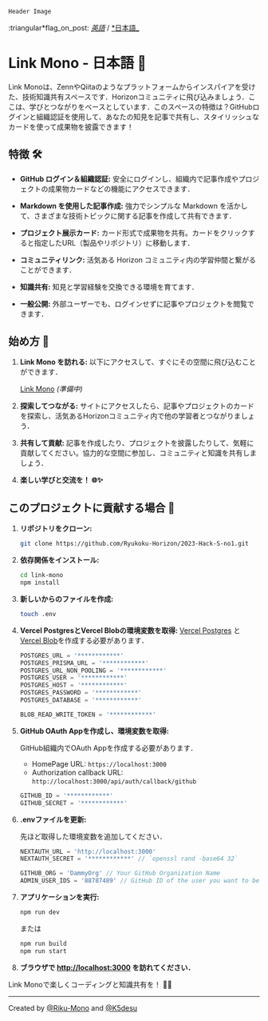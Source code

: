 ```js
Header Image
```

:triangular*flag_on_post: [*英語*](https://github.com/Ryukoku-Horizon/2023-Hack-S-no1) / [*日本語\_](README.ja-JP.md)

# Link Mono - 日本語 🚀

Link Monoは、ZennやQiitaのようなプラットフォームからインスパイアを受けた、技術知識共有スペースです．Horizonコミュニティに飛び込みましょう．ここは、学びとつながりをベースとしています．このスペースの特徴は？GitHubログインと組織認証を使用して、あなたの知見を記事で共有し、スタイリッシュなカードを使って成果物を披露できます！

## 特徴 🛠️

- **GitHub ログイン＆組織認証:** 安全にログインし、組織内で記事作成やプロジェクトの成果物カードなどの機能にアクセスできます．

- **Markdown を使用した記事作成:** 強力でシンプルな Markdown を活かして、さまざまな技術トピックに関する記事を作成して共有できます．

- **プロジェクト展示カード:** カード形式で成果物を共有。カードをクリックすると指定したURL（製品やリポジトリ）に移動します．

- **コミュニティリンク:** 活気ある Horizon コミュニティ内の学習仲間と繋がることができます．

- **知識共有:** 知見と学習経験を交換できる環境を育てます．

- **一般公開:** 外部ユーザーでも、ログインせずに記事やプロジェクトを閲覧できます．

## 始め方 🚀

1. **Link Mono を訪れる:** 以下にアクセスして、すぐにその空間に飛び込むことができます．

   [Link Mono]() _(準備中)_

2. **探索してつながる:** サイトにアクセスしたら、記事やプロジェクトのカードを探索し、活気あるHorizonコミュニティ内で他の学習者とつながりましょう．

3. **共有して貢献:** 記事を作成したり、プロジェクトを披露したりして、気軽に貢献してください。協力的な空間に参加し、コミュニティと知識を共有しましょう．

4. **楽しい学びと交流を！ 🌐✨**

## このプロジェクトに貢献する場合 🤝

1. **リポジトリをクローン:**

   ```bash
   git clone https://github.com/Ryukoku-Horizon/2023-Hack-S-no1.git
   ```

2. **依存関係をインストール:**

   ```bash
   cd link-mono
   npm install
   ```

3. **新しいからのファイルを作成:**

   ```bash
   touch .env
   ```

4. **Vercel PostgresとVercel Blobの環境変数を取得:**
   [Vercel Postgres](https://vercel.com/docs/storage/vercel-postgres) と [Vercel Blob](https://vercel.com/docs/storage/vercel-blob)を作成する必要があります．

   ```js
   POSTGRES_URL = '************'
   POSTGRES_PRISMA_URL = '************'
   POSTGRES_URL_NON_POOLING = '************'
   POSTGRES_USER = '************'
   POSTGRES_HOST = '************'
   POSTGRES_PASSWORD = '************'
   POSTGRES_DATABASE = '************'
   ```

   ```js
   BLOB_READ_WRITE_TOKEN = '************'
   ```

5. **GitHub OAuth Appを作成し、環境変数を取得:**

   GitHub組織内でOAuth Appを作成する必要があります．

   - HomePage URL: `https://localhost:3000`
   - Authorization callback URL: `http://localhost:3000/api/auth/callback/github`

   ```js
   GITHUB_ID = '************'
   GITHUB_SECRET = '************'
   ```

6. **.envファイルを更新:**

   先ほど取得した環境変数を追加してください．

   ```js
   NEXTAUTH_URL = 'http://localhost:3000'
   NEXTAUTH_SECRET = '************' // `openssl rand -base64 32`

   GITHUB_ORG = 'DammyOrg' // Your GitHub Organization Name
   ADMIN_USER_IDS = '88787489' // GitHub ID of the user you want to be Admin. (Integer)
   ```

7. **アプリケーションを実行:**

   ```bash
   npm run dev
   ```

   または

   ```bash
   npm run build
   npm run start
   ```

8. **ブラウザで [http://localhost:3000](http://localhost:3000) を訪れてください．**

Link Monoで楽しくコーディングと知識共有を！ 🚀🌈

---

Created by [@Riku-Mono](https://github.com/Riku-mono) and [@K5desu](https://github.com/K5desu)

